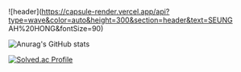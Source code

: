 ![header](https://capsule-render.vercel.app/api?type=wave&color=auto&height=300&section=header&text=SEUNG AH%20HONG&fontSize=90)








![Anurag's GitHub stats](https://github-readme-stats.vercel.app/api?username=SeungAh-Hong&show_icons=true&theme=radical)

[![Solved.ac Profile](http://mazassumnida.wtf/api/generate_badge?boj=ghdtmddk1516)](https://solved.ac/ghdtmddk1516)







<!--
**SeungAh-Hong/SeungAh-Hong** is a ✨ _special_ ✨ repository because its `README.md` (this file) appears on your GitHub profile.

Here are some ideas to get you started:

- 🔭 I’m currently working on ...
- 🌱 I’m currently learning ...
- 👯 I’m looking to collaborate on ...
- 🤔 I’m looking for help with ...
- 💬 Ask me about ...
- 📫 How to reach me: ...
- 😄 Pronouns: ...
- ⚡ Fun fact: ...
-->



